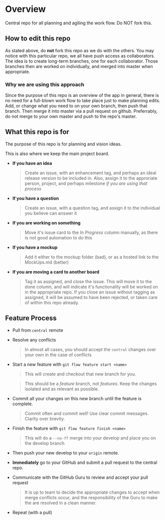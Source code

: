 # Overview
Central repo for all planning and agiling the work flow. Do NOT fork this.

## How to edit this repo

As stated above, do **not** fork this repo as we do with the others. You may notice with this particular repo, we all have push access as collaborators. The idea is to create long-term branches, one for each collaborator. Those branches then are worked on individually, and merged into master when appropriate.

### Why we are using this approach

Since the purpose of this repo is an overview of the app in general, there is no need for a full-blown work flow to take place just to make planning edits. Add, or change what you need to on your own branch, then push that branch. Then merge it into master via a pull request on github. Preferrably, do not merge to your own master and push to the repo's master.

## What this repo is for

The purpose of this repo is for planning and vision ideas.

This is also where we keep the main project board.

* **If you have an idea**
  > Create an issue, with an enhancement tag, and perhaps an ideal release version to be included in. Also, assign it to the approriate person, project, and perhaps milestone *if you are using that process*
* **If you have a question**
  > Create an issue, with a question tag, and assign it to the individual you believe can answer it
* **If you are working on something**
  > Move it's issue card to the *In Progress* column manually, as there is not good automation to do this
* **If you have a mockup**
  > Add it either to the mockup folder (bad), or as a hosted link to the MockUps.md (better)
* **If you are moving a card to another board**
  > Tag it as assigned, and close the issue. This will move it to the done column, and will indicate it's functionality will be worked on in the appropriate repo. If you close an issue without tagging as assigned, it will be assumed to have been rejected, or taken care of within this repo already.

## Feature Process

* Pull from `central` remote
* Resolve any conflicts
  > In almost all cases, you should accept the `central` changes over your own in the case of conflicts
* Start a new feature with `git flow feature start <name>`
  > This will create and checkout that new branch for you.

  > This should be a *feature* branch, not *features*. Keep the changes isolated and as relevant as possible.
* Commit all your changes on this new branch until the feature is complete.
  > Commit often and commit well! Use clear commit messages. Clarity over brevity.
* Finish the feature with `git flow feature finish <name>`
  > This will do a `--no-ff` merge into your develop and place you on the develop branch
* Then push your new develop to your `origin` remote.
* **Immediately** go to your GitHub and submit a pull request to the central repo.
* Communicate with the GitHub Guru to review and accept your pull request
  > It is up to team to decide the appropriate changes to accept when merge conflicts occur, and the responsibility of the Guru to make the are resolved in a clean manner.
* Repeat (with a pull)
